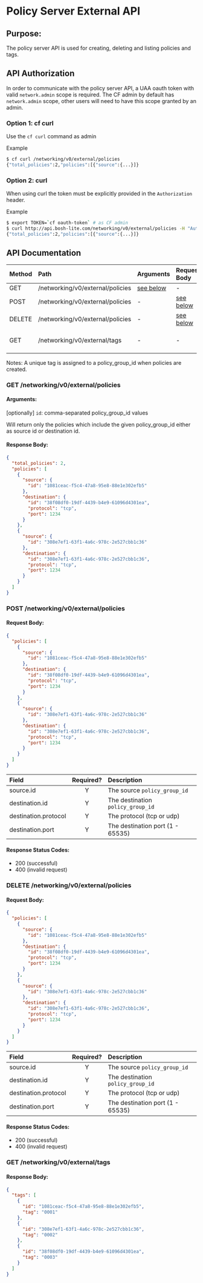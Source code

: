 # Policy Server External API

## Purpose:

The policy server API is used for creating, deleting and listing policies and tags.

## API Authorization
In order to communicate with the policy server API, a UAA oauth token with valid `network.admin` scope is required.
The CF admin by default has `network.admin` scope, other users will need to have this scope granted by an admin.

### Option 1: cf curl
Use the `cf curl` command as admin

Example
```sh
$ cf curl /networking/v0/external/policies
{"total_policies":2,"policies":[{"source":{...}]}
```

### Option 2: curl
When using curl the token must be explicitly provided in the `Authorization` header.

Example
```sh
$ export TOKEN=`cf oauth-token` # as CF admin
$ curl http://api.bosh-lite.com/networking/v0/external/policies -H "Authorization: $TOKEN"
{"total_policies":2,"policies":[{"source":{...}]}
```

## API Documentation

| Method | Path | Arguments | Request Body | Description|
| :----- | :--- | :-------- | :----------- | :----------- |
| GET | /networking/v0/external/policies | [see below](#get-networkingv0externalpolicies) | - | List Policies |
| POST | /networking/v0/external/policies | - | [see below](#post-networkingv0externalpolicies)| Create Policies |
| DELETE | /networking/v0/external/policies | - | [see below](#delete-networkingv0externalpolicies)| Delete Policies |
| GET | /networking/v0/external/tags | - | - | List all tag and `id` mappings |

Notes:
A unique tag is assigned to a policy_group_id when policies are created.

### GET /networking/v0/external/policies
#### Arguments:

[optionally] `id`: comma-separated policy_group_id values

Will return only the policies which include the given policy_group_id either as source id or destination id.

#### Response Body:

```json
{
  "total_policies": 2,
  "policies": [
    {
      "source": {
        "id": "1081ceac-f5c4-47a8-95e8-88e1e302efb5"
      },
      "destination": {
        "id": "38f08df0-19df-4439-b4e9-61096d4301ea",
        "protocol": "tcp",
        "port": 1234
      }
    },
    {
      "source": {
        "id": "308e7ef1-63f1-4a6c-978c-2e527cbb1c36"
      },
      "destination": {
        "id": "308e7ef1-63f1-4a6c-978c-2e527cbb1c36",
        "protocol": "tcp",
        "port": 1234
      }
    }
  ]
}
```

### POST /networking/v0/external/policies

#### Request Body:

```json
{
  "policies": [
    {
      "source": {
        "id": "1081ceac-f5c4-47a8-95e8-88e1e302efb5"
      },
      "destination": {
        "id": "38f08df0-19df-4439-b4e9-61096d4301ea",
        "protocol": "tcp",
        "port": 1234
      }
    },
    {
      "source": {
        "id": "308e7ef1-63f1-4a6c-978c-2e527cbb1c36"
      },
      "destination": {
        "id": "308e7ef1-63f1-4a6c-978c-2e527cbb1c36",
        "protocol": "tcp",
        "port": 1234
      }
    }
  ]
}
```

| Field | Required? | Description |
| :---- | :-------: | :------ |
| source.id | Y | The source `policy_group_id`
| destination.id | Y | The destination `policy_group_id`
| destination.protocol | Y | The protocol (tcp or udp)
| destination.port | Y | The destination port (1 - 65535)

#### Response Status Codes:
- 200 (successful)
- 400 (invalid request)

### DELETE /networking/v0/external/policies

#### Request Body:

```json
{
  "policies": [
    {
      "source": {
        "id": "1081ceac-f5c4-47a8-95e8-88e1e302efb5"
      },
      "destination": {
        "id": "38f08df0-19df-4439-b4e9-61096d4301ea",
        "protocol": "tcp",
        "port": 1234
      }
    },
    {
      "source": {
        "id": "308e7ef1-63f1-4a6c-978c-2e527cbb1c36"
      },
      "destination": {
        "id": "308e7ef1-63f1-4a6c-978c-2e527cbb1c36",
        "protocol": "tcp",
        "port": 1234
      }
    }
  ]
}
```

| Field | Required? | Description |
| :---- | :-------: | :------ |
| source.id | Y | The source `policy_group_id`
| destination.id | Y | The destination `policy_group_id`
| destination.protocol | Y | The protocol (tcp or udp)
| destination.port | Y | The destination port (1 - 65535)

#### Response Status Codes:
- 200 (successful)
- 400 (invalid request)

### GET /networking/v0/external/tags

#### Response Body:

```json
{
  "tags": [
    {
      "id": "1081ceac-f5c4-47a8-95e8-88e1e302efb5",
      "tag": "0001"
    },
    {
      "id": "308e7ef1-63f1-4a6c-978c-2e527cbb1c36",
      "tag": "0002"
    },
    {
      "id": "38f08df0-19df-4439-b4e9-61096d4301ea",
      "tag": "0003"
    }
  ]
}
```
